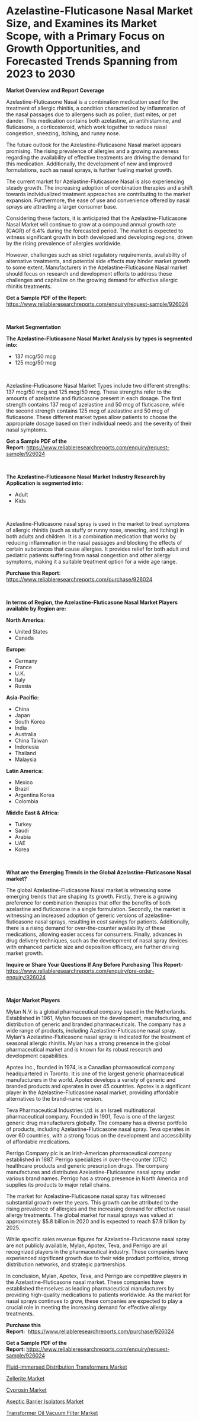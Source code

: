 <p><h1>Azelastine-Fluticasone Nasal Market Size, and Examines its Market Scope, with a Primary Focus on Growth Opportunities, and Forecasted Trends Spanning from 2023 to 2030</h1></p><p><strong>Market Overview and Report Coverage</strong></p>
<p><p>Azelastine-Fluticasone Nasal is a combination medication used for the treatment of allergic rhinitis, a condition characterized by inflammation of the nasal passages due to allergens such as pollen, dust mites, or pet dander. This medication contains both azelastine, an antihistamine, and fluticasone, a corticosteroid, which work together to reduce nasal congestion, sneezing, itching, and runny nose.</p><p>The future outlook for the Azelastine-Fluticasone Nasal market appears promising. The rising prevalence of allergies and a growing awareness regarding the availability of effective treatments are driving the demand for this medication. Additionally, the development of new and improved formulations, such as nasal sprays, is further fueling market growth.</p><p>The current market for Azelastine-Fluticasone Nasal is also experiencing steady growth. The increasing adoption of combination therapies and a shift towards individualized treatment approaches are contributing to the market expansion. Furthermore, the ease of use and convenience offered by nasal sprays are attracting a larger consumer base.</p><p>Considering these factors, it is anticipated that the Azelastine-Fluticasone Nasal Market will continue to grow at a compound annual growth rate (CAGR) of 6.4% during the forecasted period. The market is expected to witness significant growth in both developed and developing regions, driven by the rising prevalence of allergies worldwide.</p><p>However, challenges such as strict regulatory requirements, availability of alternative treatments, and potential side effects may hinder market growth to some extent. Manufacturers in the Azelastine-Fluticasone Nasal market should focus on research and development efforts to address these challenges and capitalize on the growing demand for effective allergic rhinitis treatments.</p></p>
<p><strong>Get a Sample PDF of the Report:</strong> <a href="https://www.reliableresearchreports.com/enquiry/request-sample/926024">https://www.reliableresearchreports.com/enquiry/request-sample/926024</a></p>
<p>&nbsp;</p>
<p><strong>Market Segmentation</strong></p>
<p><strong>The Azelastine-Fluticasone Nasal Market Analysis by types is segmented into:</strong></p>
<p><ul><li>137 mcg/50 mcg</li><li>125 mcg/50 mcg</li></ul></p>
<p>&nbsp;</p>
<p><p>Azelastine-Fluticasone Nasal Market Types include two different strengths: 137 mcg/50 mcg and 125 mcg/50 mcg. These strengths refer to the amounts of azelastine and fluticasone present in each dosage. The first strength contains 137 mcg of azelastine and 50 mcg of fluticasone, while the second strength contains 125 mcg of azelastine and 50 mcg of fluticasone. These different market types allow patients to choose the appropriate dosage based on their individual needs and the severity of their nasal symptoms.</p></p>
<p><strong>Get a Sample PDF of the Report:</strong>&nbsp;<a href="https://www.reliableresearchreports.com/enquiry/request-sample/926024">https://www.reliableresearchreports.com/enquiry/request-sample/926024</a></p>
<p>&nbsp;</p>
<p><strong>The Azelastine-Fluticasone Nasal Market Industry Research by Application is segmented into:</strong></p>
<p><ul><li>Adult</li><li>Kids</li></ul></p>
<p>&nbsp;</p>
<p><p>Azelastine-Fluticasone nasal spray is used in the market to treat symptoms of allergic rhinitis (such as stuffy or runny nose, sneezing, and itching) in both adults and children. It is a combination medication that works by reducing inflammation in the nasal passages and blocking the effects of certain substances that cause allergies. It provides relief for both adult and pediatric patients suffering from nasal congestion and other allergy symptoms, making it a suitable treatment option for a wide age range.</p></p>
<p><strong>Purchase this Report:</strong>&nbsp; <a href="https://www.reliableresearchreports.com/purchase/926024">https://www.reliableresearchreports.com/purchase/926024</a></p>
<p>&nbsp;</p>
<p><strong>In terms of Region, the Azelastine-Fluticasone Nasal Market Players available by Region are:</strong></p>
<p>
    <p> <strong> North America: </strong>
        <ul>
            <li>United States</li>
            <li>Canada</li>
        </ul>
        </p> 
    <p> <strong> Europe: </strong>
        <ul>
            <li>Germany</li>
            <li>France</li>
            <li>U.K.</li>
            <li>Italy</li>
            <li>Russia</li>
        </ul>
        </p> 
    <p> <strong> Asia-Pacific: </strong>
        <ul>
            <li>China</li>
            <li>Japan</li>
            <li>South Korea</li>
            <li>India</li>
            <li>Australia</li>
            <li>China Taiwan</li>
            <li>Indonesia</li>
            <li>Thailand</li>
            <li>Malaysia</li>
        </ul>
        </p> 
    <p> <strong> Latin America: </strong>
        <ul>
            <li>Mexico</li>
            <li>Brazil</li>
            <li>Argentina Korea</li>
            <li>Colombia</li>
        </ul>
        </p> 
    <p> <strong> Middle East & Africa: </strong>
        <ul>
            <li>Turkey</li>
            <li>Saudi</li>
            <li>Arabia</li>
            <li>UAE</li>
            <li>Korea</li>
        </ul>
    </p>
    </p>
<p>&nbsp;</p>
<p><strong>What are the Emerging Trends in the Global Azelastine-Fluticasone Nasal market?</strong></p>
<p><p>The global Azelastine-Fluticasone Nasal market is witnessing some emerging trends that are shaping its growth. Firstly, there is a growing preference for combination therapies that offer the benefits of both azelastine and fluticasone in a single formulation. Secondly, the market is witnessing an increased adoption of generic versions of azelastine-fluticasone nasal sprays, resulting in cost savings for patients. Additionally, there is a rising demand for over-the-counter availability of these medications, allowing easier access for consumers. Finally, advances in drug delivery techniques, such as the development of nasal spray devices with enhanced particle size and deposition efficacy, are further driving market growth.</p></p>
<p><strong>Inquire or Share Your Questions If Any Before Purchasing This Report</strong>- <a href="https://www.reliableresearchreports.com/enquiry/pre-order-enquiry/926024">https://www.reliableresearchreports.com/enquiry/pre-order-enquiry/926024</a></p>
<p>&nbsp;</p>
<p><strong>Major Market Players</strong></p>
<p><p>Mylan N.V. is a global pharmaceutical company based in the Netherlands. Established in 1961, Mylan focuses on the development, manufacturing, and distribution of generic and branded pharmaceuticals. The company has a wide range of products, including Azelastine-Fluticasone nasal spray. Mylan's Azelastine-Fluticasone nasal spray is indicated for the treatment of seasonal allergic rhinitis. Mylan has a strong presence in the global pharmaceutical market and is known for its robust research and development capabilities.</p><p>Apotex Inc., founded in 1974, is a Canadian pharmaceutical company headquartered in Toronto. It is one of the largest generic pharmaceutical manufacturers in the world. Apotex develops a variety of generic and branded products and operates in over 45 countries. Apotex is a significant player in the Azelastine-Fluticasone nasal market, providing affordable alternatives to the brand-name version.</p><p>Teva Pharmaceutical Industries Ltd. is an Israeli multinational pharmaceutical company. Founded in 1901, Teva is one of the largest generic drug manufacturers globally. The company has a diverse portfolio of products, including Azelastine-Fluticasone nasal spray. Teva operates in over 60 countries, with a strong focus on the development and accessibility of affordable medications.</p><p>Perrigo Company plc is an Irish-American pharmaceutical company established in 1887. Perrigo specializes in over-the-counter (OTC) healthcare products and generic prescription drugs. The company manufactures and distributes Azelastine-Fluticasone nasal spray under various brand names. Perrigo has a strong presence in North America and supplies its products to major retail chains.</p><p>The market for Azelastine-Fluticasone nasal spray has witnessed substantial growth over the years. This growth can be attributed to the rising prevalence of allergies and the increasing demand for effective nasal allergy treatments. The global market for nasal sprays was valued at approximately $5.8 billion in 2020 and is expected to reach $7.9 billion by 2025.</p><p>While specific sales revenue figures for Azelastine-Fluticasone nasal spray are not publicly available, Mylan, Apotex, Teva, and Perrigo are all recognized players in the pharmaceutical industry. These companies have experienced significant growth due to their wide product portfolios, strong distribution networks, and strategic partnerships.</p><p>In conclusion, Mylan, Apotex, Teva, and Perrigo are competitive players in the Azelastine-Fluticasone nasal market. These companies have established themselves as leading pharmaceutical manufacturers by providing high-quality medications to patients worldwide. As the market for nasal sprays continues to grow, these companies are expected to play a crucial role in meeting the increasing demand for effective allergy treatments.</p></p>
<p><strong>Purchase this Report:</strong>&nbsp;&nbsp;<a href="https://www.reliableresearchreports.com/purchase/926024">https://www.reliableresearchreports.com/purchase/926024</a></p>
<p></p>
<p><strong>Get a Sample PDF of the Report:</strong>&nbsp;<a href="https://www.reliableresearchreports.com/enquiry/request-sample/926024">https://www.reliableresearchreports.com/enquiry/request-sample/926024</a></p>
<p><p><a href="https://www.linkedin.com/pulse/fluid-immersed-distribution-transformers-market-insights-players-zi5ac/">Fluid-immersed Distribution Transformers Market</a></p><p><a href="https://medium.com/@myrticecole/zellerite-market-size-growth-forecast-2023-2030-6df2f85aa5ca">Zellerite Market</a></p><p><a href="https://medium.com/@laurenglover76/cyprosin-market-size-growth-forecast-2023-2030-530de1dc07b4">Cyprosin Market</a></p><p><a href="https://www.linkedin.com/pulse/aseptic-barrier-isolators-market-size-growth-forecast-from-xzwyc/">Aseptic Barrier Isolators Market</a></p><p><a href="https://www.linkedin.com/pulse/decoding-transformer-oil-vacuum-filter-market-deep-dive-latest-du05c/">Transformer Oil Vacuum Filter Market</a></p></p>